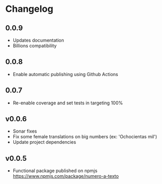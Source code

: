 # Changelog

## 0.0.9

* Updates documentation
* Billions compatibility

## 0.0.8

* Enable automatic publishing using Github Actions

## 0.0.7

* Re-enable coverage and set tests in targeting 100%

## v0.0.6

* Sonar fixes
* Fix some female translations on big numbers (ex: 'Ochocientas mil')
* Update project dependencies

## v0.0.5

* Functional package published on npmjs <https://www.npmjs.com/package/numero-a-texto>
